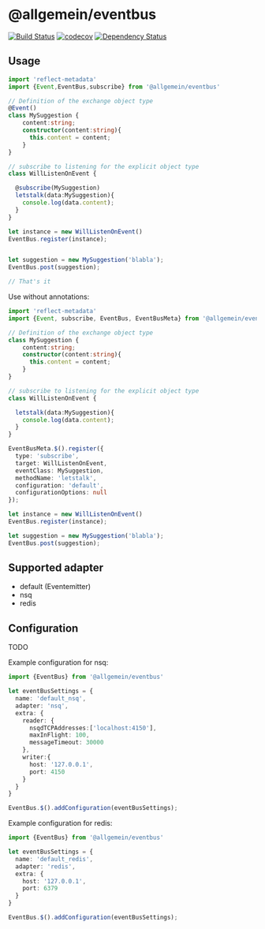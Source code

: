
# @allgemein/eventbus


[![Build Status](https://travis-ci.org/allgemein-node/eventbus.svg?branch=master)](https://travis-ci.org/allgemein-node/eventbus)
[![codecov](https://codecov.io/gh/allgemein-node/eventbus/branch/master/graph/badge.svg)](https://codecov.io/gh/allgemein-node/eventbus)
[![Dependency Status](https://david-dm.org/allgemein-node/eventbus.svg)](https://david-dm.org/allgemein-node/eventbus)


## Usage

```typescript
import 'reflect-metadata'
import {Event,EventBus,subscribe} from '@allgemein/eventbus'

// Definition of the exchange object type
@Event()
class MySuggestion {
    content:string;
    constructor(content:string){
      this.content = content;
    }
}

// subscribe to listening for the explicit object type
class WillListenOnEvent {

  @subscribe(MySuggestion)
  letstalk(data:MySuggestion){
    console.log(data.content);
  }
}

let instance = new WillListenOnEvent()
EventBus.register(instance);


let suggestion = new MySuggestion('blabla');
EventBus.post(suggestion);

// That's it

```

Use without annotations:

```typescript
import 'reflect-metadata'
import {Event, subscribe, EventBus, EventBusMeta} from '@allgemein/eventbus'

// Definition of the exchange object type
class MySuggestion {
    content:string;
    constructor(content:string){
      this.content = content;
    }
}

// subscribe to listening for the explicit object type
class WillListenOnEvent {

  letstalk(data:MySuggestion){
    console.log(data.content);
  }
}

EventBusMeta.$().register({
  type: 'subscribe',
  target: WillListenOnEvent,
  eventClass: MySuggestion,
  methodName: 'letstalk',
  configuration: 'default',
  configurationOptions: null
});

let instance = new WillListenOnEvent()
EventBus.register(instance);

let suggestion = new MySuggestion('blabla');
EventBus.post(suggestion);
```


## Supported adapter

* default (Eventemitter)
* nsq
* redis

## Configuration

TODO

Example configuration for nsq:

```typescript
import {EventBus} from '@allgemein/eventbus'

let eventBusSettings = {
  name: 'default_nsq',
  adapter: 'nsq',
  extra: {
    reader: {
      nsqdTCPAddresses:['localhost:4150'],
      maxInFlight: 100,
      messageTimeout: 30000
    },
    writer:{
      host: '127.0.0.1',
      port: 4150
    }
  }
}

EventBus.$().addConfiguration(eventBusSettings);

```

Example configuration for redis:

```typescript
import {EventBus} from '@allgemein/eventbus'

let eventBusSettings = {
  name: 'default_redis',
  adapter: 'redis',
  extra: {
    host: '127.0.0.1',
    port: 6379
  }
}

EventBus.$().addConfiguration(eventBusSettings);

```
